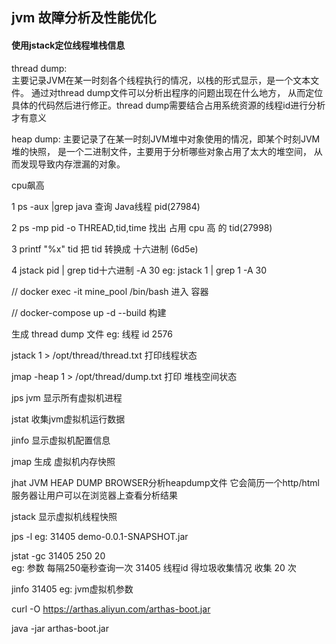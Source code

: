 ## jvm 故障分析及性能优化

#### 使用jstack定位线程堆栈信息

thread dump:    
    主要记录JVM在某一时刻各个线程执行的情况，以栈的形式显示，是一个文本文件。
    通过对thread dump文件可以分析出程序的问题出现在什么地方，
    从而定位具体的代码然后进行修正。thread dump需要结合占用系统资源的线程id进行分析
    才有意义

heap dump:
    主要记录了在某一时刻JVM堆中对象使用的情况，即某个时刻JVM堆的快照，
    是一个二进制文件，主要用于分析哪些对象占用了太大的堆空间，
    从而发现导致内存泄漏的对象。


cpu飙高

1   ps -aux |grep java   查询 Java线程 pid(27984)

2   ps -mp pid -o THREAD,tid,time  找出 占用 cpu 高 的 tid(27998)

3   printf "%x" tid     把 tid 转换成 十六进制  (6d5e)

4   jstack pid | grep tid十六进制 -A 30  eg:  jstack 1 | grep 1 -A 30


//        docker exec -it mine_pool /bin/bash    进入 容器

//        docker-compose up -d --build    构建



生成 thread dump 文件
eg: 线程 id  2576

jstack 1 > /opt/thread/thread.txt   打印线程状态

jmap -heap 1 > /opt/thread/dump.txt  打印 堆栈空间状态


jps     jvm 显示所有虚拟机进程


jstat       收集jvm虚拟机运行数据   

jinfo       显示虚拟机配置信息

jmap        生成 虚拟机内存快照

jhat        JVM HEAP DUMP BROWSER分析heapdump文件 它会简历一个http/html服务器让用户可以在浏览器上查看分析结果

jstack      显示虚拟机线程快照


jps -l     eg: 31405 demo-0.0.1-SNAPSHOT.jar

jstat -gc 31405 250 20    
eg:     参数   每隔250毫秒查询一次 31405 线程id 得垃圾收集情况 收集 20 次

jinfo 31405  eg:  jvm虚拟机参数



curl -O https://arthas.aliyun.com/arthas-boot.jar


java -jar arthas-boot.jar